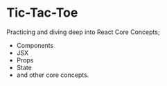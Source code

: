 # Tic-Tac-Toe

Practicing and diving deep into React Core Concepts; 
- Components
- JSX
- Props
- State
- and other core concepts.




